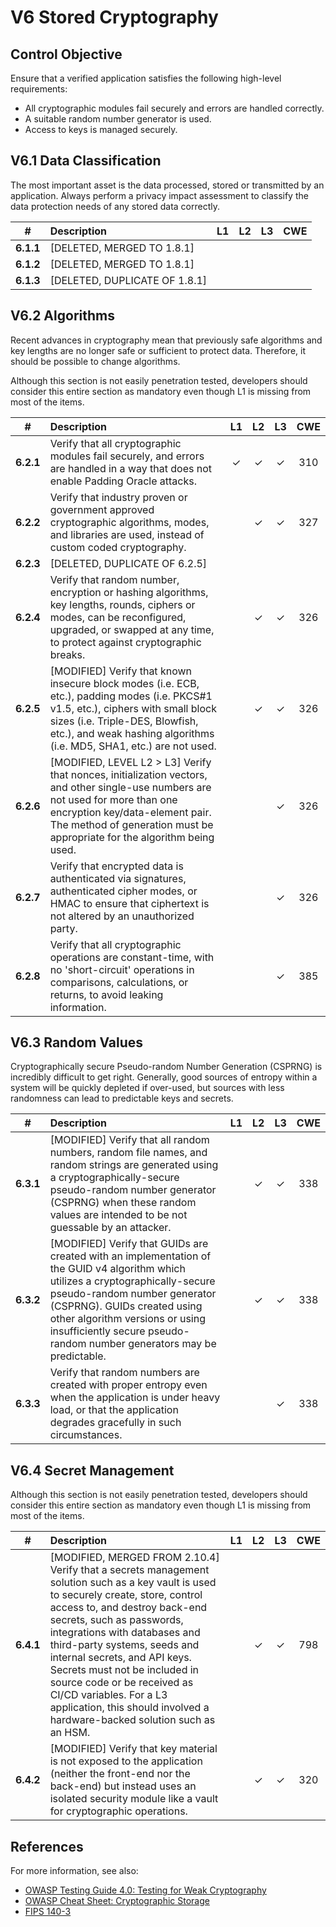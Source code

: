 # V6 Stored Cryptography

## Control Objective

Ensure that a verified application satisfies the following high-level requirements:

* All cryptographic modules fail securely and errors are handled correctly.
* A suitable random number generator is used.
* Access to keys is managed securely.

## V6.1 Data Classification

The most important asset is the data processed, stored or transmitted by an application. Always perform a privacy impact assessment to classify the data protection needs of any stored data correctly.

| # | Description | L1 | L2 | L3 | CWE |
| :---: | :--- | :---: | :---: | :---: | :---: |
| **6.1.1** | [DELETED, MERGED TO 1.8.1] | | | | |
| **6.1.2** | [DELETED, MERGED TO 1.8.1] | | | | |
| **6.1.3** | [DELETED, DUPLICATE OF 1.8.1] | | | | |

## V6.2 Algorithms

Recent advances in cryptography mean that previously safe algorithms and key lengths are no longer safe or sufficient to protect data. Therefore, it should be possible to change algorithms.

Although this section is not easily penetration tested, developers should consider this entire section as mandatory even though L1 is missing from most of the items.

| # | Description | L1 | L2 | L3 | CWE |
| :---: | :--- | :---: | :---: | :---: | :---: |
| **6.2.1** | Verify that all cryptographic modules fail securely, and errors are handled in a way that does not enable Padding Oracle attacks. | ✓ | ✓ | ✓ | 310 |
| **6.2.2** | Verify that industry proven or government approved cryptographic algorithms, modes, and libraries are used, instead of custom coded cryptography. | | ✓ | ✓ | 327 |
| **6.2.3** | [DELETED, DUPLICATE OF 6.2.5] | | | | |
| **6.2.4** | Verify that random number, encryption or hashing algorithms, key lengths, rounds, ciphers or modes, can be reconfigured, upgraded, or swapped at any time, to protect against cryptographic breaks. | | ✓ | ✓ | 326 |
| **6.2.5** | [MODIFIED] Verify that known insecure block modes (i.e. ECB, etc.), padding modes (i.e. PKCS#1 v1.5, etc.), ciphers with small block sizes (i.e. Triple-DES, Blowfish, etc.), and weak hashing algorithms (i.e. MD5, SHA1, etc.) are not used. | | ✓ | ✓ | 326 |
| **6.2.6** | [MODIFIED, LEVEL L2 > L3] Verify that nonces, initialization vectors, and other single-use numbers are not used for more than one encryption key/data-element pair. The method of generation must be appropriate for the algorithm being used. | | | ✓ | 326 |
| **6.2.7** | Verify that encrypted data is authenticated via signatures, authenticated cipher modes, or HMAC to ensure that ciphertext is not altered by an unauthorized party. | | | ✓ | 326 |
| **6.2.8** | Verify that all cryptographic operations are constant-time, with no 'short-circuit' operations in comparisons, calculations, or returns, to avoid leaking information. | | | ✓ | 385 |

## V6.3 Random Values

Cryptographically secure Pseudo-random Number Generation (CSPRNG) is incredibly difficult to get right. Generally, good sources of entropy within a system will be quickly depleted if over-used, but sources with less randomness can lead to predictable keys and secrets.

| # | Description | L1 | L2 | L3 | CWE |
| :---: | :--- | :---: | :---: | :---: | :---: |
| **6.3.1** | [MODIFIED] Verify that all random numbers, random file names, and random strings are generated using a cryptographically-secure pseudo-random number generator (CSPRNG) when these random values are intended to be not guessable by an attacker. | | ✓ | ✓ | 338 |
| **6.3.2** | [MODIFIED] Verify that GUIDs are created with an implementation of the GUID v4 algorithm which utilizes a cryptographically-secure pseudo-random number generator (CSPRNG). GUIDs created using other algorithm versions or using insufficiently secure pseudo-random number generators may be predictable. | | ✓ | ✓ | 338 |
| **6.3.3** | Verify that random numbers are created with proper entropy even when the application is under heavy load, or that the application degrades gracefully in such circumstances. | | | ✓ | 338 |

## V6.4 Secret Management

Although this section is not easily penetration tested, developers should consider this entire section as mandatory even though L1 is missing from most of the items.

| # | Description | L1 | L2 | L3 | CWE |
| :---: | :--- | :---: | :---: | :---: | :---: |
| **6.4.1** | [MODIFIED, MERGED FROM 2.10.4] Verify that a secrets management solution such as a key vault is used to securely create, store, control access to, and destroy back-end secrets, such as passwords, integrations with databases and third-party systems, seeds and internal secrets, and API keys. Secrets must not be included in source code or be received as CI/CD variables. For a L3 application, this should involved a hardware-backed solution such as an HSM. | | ✓ | ✓ | 798 |
| **6.4.2** | [MODIFIED] Verify that key material is not exposed to the application (neither the front-end nor the back-end) but instead uses an isolated security module like a vault for cryptographic operations. | | ✓ | ✓ | 320 |

## References

For more information, see also:

* [OWASP Testing Guide 4.0: Testing for Weak Cryptography](https://owasp.org/www-project-web-security-testing-guide/v41/4-Web_Application_Security_Testing/09-Testing_for_Weak_Cryptography/README.html)
* [OWASP Cheat Sheet: Cryptographic Storage](https://cheatsheetseries.owasp.org/cheatsheets/Cryptographic_Storage_Cheat_Sheet.html)
* [FIPS 140-3](https://csrc.nist.gov/pubs/fips/140-3/final)
